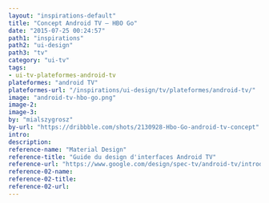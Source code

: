 ```yaml
---
layout: "inspirations-default"
title: "Concept Android TV – HBO Go"
date: "2015-07-25 00:24:57"
path1: "inspirations"
path2: "ui-design"
path3: "tv"
category: "ui-tv"
tags:
- ui-tv-plateformes-android-tv
plateformes: "android TV"
plateformes-url: "/inspirations/ui-design/tv/plateformes/android-tv/"
image: "android-tv-hbo-go.png"
image-2:
image-3:
by: "mialszygrosz"
by-url: "https://dribbble.com/shots/2130928-Hbo-Go-android-tv-concept"
intro:
description:
reference-name: "Material Design"
reference-title: "Guide du design d'interfaces Android TV"
reference-url: "https://www.google.com/design/spec-tv/android-tv/introduction.html"
reference-02-name:
reference-02-title:
reference-02-url:
---
```

